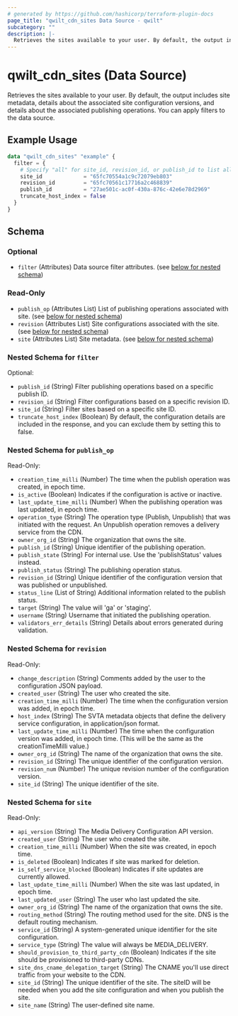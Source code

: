 ```yaml
---
# generated by https://github.com/hashicorp/terraform-plugin-docs
page_title: "qwilt_cdn_sites Data Source - qwilt"
subcategory: ""
description: |-
  Retrieves the sites available to your user. By default, the output includes site metadata, details about the associated site configuration versions, and details about the associated publishing operations. You can apply filters to the data source.
---
```


# qwilt_cdn_sites (Data Source)

Retrieves the sites available to your user. By default, the output includes site metadata, details about the associated site configuration versions, and details about the associated publishing operations. You can apply filters to the data source.

## Example Usage

```terraform
data "qwilt_cdn_sites" "example" {
  filter = {
    # Specify "all" for site_id, revision_id, or publish_id to list all instances.
    site_id             = "65fc70554a1c9c72079eb803"
    revision_id         = "65fc70561c17716a2c468839"
    publish_id          = "27ae501c-ac0f-430a-876c-42e6e78d2969"
    truncate_host_index = false
  }
}
```

<!-- schema generated by tfplugindocs -->
## Schema

### Optional

- `filter` (Attributes) Data source filter attributes. (see [below for nested schema](#nestedatt--filter))

### Read-Only

- `publish_op` (Attributes List) List of publishing operations associated with site. (see [below for nested schema](#nestedatt--publish_op))
- `revision` (Attributes List) Site configurations associated with the site. (see [below for nested schema](#nestedatt--revision))
- `site` (Attributes List) Site metadata. (see [below for nested schema](#nestedatt--site))

<a id="nestedatt--filter"></a>
### Nested Schema for `filter`

Optional:

- `publish_id` (String) Filter publishing operations based on a specific publish ID.
- `revision_id` (String) Filter configurations based on a specific revision ID.
- `site_id` (String) Filter sites based on a specific site ID.
- `truncate_host_index` (Boolean) By default, the configuration details are included in the response, and you can exclude them by setting this to false.


<a id="nestedatt--publish_op"></a>
### Nested Schema for `publish_op`

Read-Only:

- `creation_time_milli` (Number) The time when the publish operation was created, in epoch time.
- `is_active` (Boolean) Indicates if the configuration is active or inactive.
- `last_update_time_milli` (Number) When the publishing operation was last updated, in epoch time.
- `operation_type` (String) The operation type (Publish, Unpublish) that was initiated with the request. An Unpublish operation removes a delivery service from the CDN.
- `owner_org_id` (String) The organization that owns the site.
- `publish_id` (String) Unique identifier of the publishing operation.
- `publish_state` (String) For internal use. Use the 'publishStatus' values instead.
- `publish_status` (String) The publishing operation status.
- `revision_id` (String) Unique identifier of the configuration version that was published or unpublished.
- `status_line` (List of String) Additional information related to the publish status.
- `target` (String) The value will 'ga' or 'staging'.
- `username` (String) Username that initiated the publishing operation.
- `validators_err_details` (String) Details about errors generated during validation.


<a id="nestedatt--revision"></a>
### Nested Schema for `revision`

Read-Only:

- `change_description` (String) Comments added by the user to the configuration JSON payload.
- `created_user` (String) The user who created the site.
- `creation_time_milli` (Number) The time when the configuration version was added, in epoch time.
- `host_index` (String) The SVTA metadata objects that define the delivery service configuration, in application/json format.
- `last_update_time_milli` (Number) The time when the configuration version was added, in epoch time. (This will be the same as the creationTimeMilli value.)
- `owner_org_id` (String) The name of the organization that owns the site.
- `revision_id` (String) The unique identifier of the configuration version.
- `revision_num` (Number) The unique revision number of the configuration version.
- `site_id` (String) The unique identifier of the site.


<a id="nestedatt--site"></a>
### Nested Schema for `site`

Read-Only:

- `api_version` (String) The Media Delivery Configuration API version.
- `created_user` (String) The user who created the site.
- `creation_time_milli` (Number) When the site was created, in epoch time.
- `is_deleted` (Boolean) Indicates if site was marked for deletion.
- `is_self_service_blocked` (Boolean) Indicates if site updates are currently allowed.
- `last_update_time_milli` (Number) When the site was last updated, in epoch time.
- `last_updated_user` (String) The user who last updated the site.
- `owner_org_id` (String) The name of the organization that owns the site.
- `routing_method` (String) The routing method used for the site. DNS is the default routing mechanism.
- `service_id` (String) A system-generated unique identifier for the site configuration.
- `service_type` (String) The value will always be MEDIA_DELIVERY.
- `should_provision_to_third_party_cdn` (Boolean) Indicates if the site should be provisioned to third-party CDNs.
- `site_dns_cname_delegation_target` (String) The CNAME you'll use direct traffic from your website to the CDN.
- `site_id` (String) The unique identifier of the site. The siteID will be needed when you add the site configuration and when you publish the site.
- `site_name` (String) The user-defined site name.
